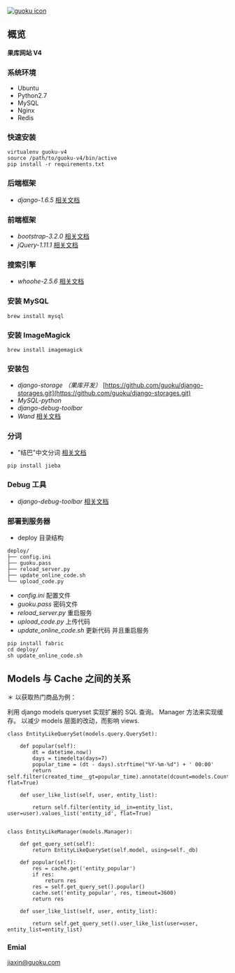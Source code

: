 [![guoku icon](http://tp4.sinaimg.cn/2179686555/50/5657509044/1)](id:jiaxin)


## 概览
**果库网站 V4**

### 系统环境
* Ubuntu 
* Python2.7 
* MySQL 
* Nginx 
* Redis

### 快速安装
 ```
 virtualenv guoku-v4
 source /path/to/guoku-v4/bin/active
 pip install -r requirements.txt
 ```


### 后端框架
* *django-1.6.5* [相关文档](https://docs.djangoproject.com/en/1.6/)

### 前端框架
* *bootstrap-3.2.0* [相关文档](http://getbootstrap.com/)
* *jQuery-1.11.1*	[相关文档](http://jquery.com/)


### 搜索引擎
* *whoohe-2.5.6* [相关文档](https://pythonhosted.org/Whoosh/index.html)


### 安装 MySQL
```
brew install mysql
```

### 安装 ImageMagick
```
brew install imagemagick
```

### 安装包
* *django-storage （果库开发）*  [https://github.com/guoku/django-storages.git](https://github.com/guoku/django-storages.git)
* *MySQL-python*
* *django-debug-toolbar*
* *Wand* [相关文档](http://docs.wand-py.org/en/0.3.7/)

### 分词
* "结巴"中文分词 [相关文档](https://github.com/fxsjy/jieba)
```
pip install jieba
```


### Debug 工具
* *django-debug-toolbar* [相关文档](http://django-debug-toolbar.readthedocs.org/en/1.2/installation.html#quick-setup)

### 部署到服务器
* deploy 目录结构

```
deploy/
├── config.ini
├── guoku.pass
├── reload_server.py
├── update_online_code.sh
└── upload_code.py
```

* *config.ini* 配置文件
* *guoku.pass* 密码文件
* *reload_server.py* 重启服务
* *upload_code.py* 上传代码
* *update_online_code.sh* 更新代码 并且重启服务 


```
pip install fabric
cd deploy/
sh update_online_code.sh
```

## Models 与 Cache 之间的关系

＊ 以获取热门商品为例：

利用 django models queryset 实现扩展的 SQL 查询。 Manager 方法来实现缓存。 以减少 models 层面的改动，而影响 views.

```
class EntityLikeQuerySet(models.query.QuerySet):

    def popular(self):
        dt = datetime.now()
        days = timedelta(days=7)
        popular_time = (dt - days).strftime("%Y-%m-%d") + ' 00:00'
        return self.filter(created_time__gt=popular_time).annotate(dcount=models.Count('entity')).values_list('entity_id', flat=True)

    def user_like_list(self, user, entity_list):

        return self.filter(entity_id__in=entity_list, user=user).values_list('entity_id', flat=True)


class EntityLikeManager(models.Manager):

    def get_query_set(self):
        return EntityLikeQuerySet(self.model, using=self._db)

    def popular(self):
        res = cache.get('entity_popular')
        if res:
            return res
        res = self.get_query_set().popular()
        cache.set('entity_popular', res, timeout=3600)
        return res

    def user_like_list(self, user, entity_list):

        return self.get_query_set().user_like_list(user=user, entity_list=entity_list)
```




### Emial
 <jiaxin@guoku.com>
